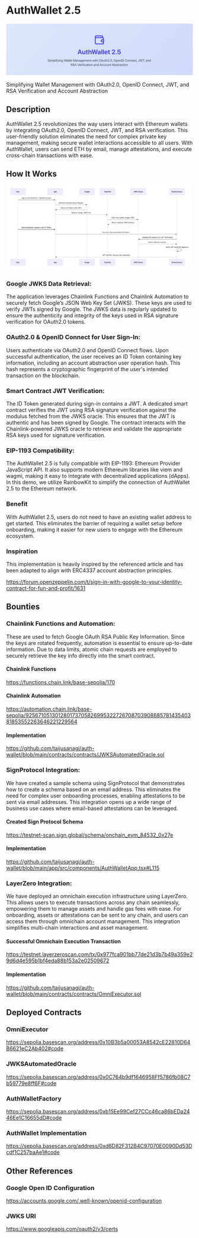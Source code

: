 # AuthWallet 2.5

![top](./app/public/top.png)

Simplifying Wallet Management with OAuth2.0, OpenID Connect, JWT, and RSA Verification and Account Abstraction

## Description

AuthWallet 2.5 revolutionizes the way users interact with Ethereum wallets by integrating OAuth2.0, OpenID Connect, JWT, and RSA verification. This user-friendly solution eliminates the need for complex private key management, making secure wallet interactions accessible to all users. With AuthWallet, users can send ETH by email, manage attestations, and execute cross-chain transactions with ease.

## How It Works

![how-it-works](./app/public/how-it-works.png)

### Google JWKS Data Retrieval:

The application leverages Chainlink Functions and Chainlink Automation to securely fetch Google’s JSON Web Key Set (JWKS). These keys are used to verify JWTs signed by Google. The JWKS data is regularly updated to ensure the authenticity and integrity of the keys used in RSA signature verification for OAuth2.0 tokens.

### OAuth2.0 & OpenID Connect for User Sign-In:

Users authenticate via OAuth2.0 and OpenID Connect flows. Upon successful authentication, the user receives an ID Token containing key information, including an account abstraction user operation hash. This hash represents a cryptographic fingerprint of the user's intended transaction on the blockchain.

### Smart Contract JWT Verification:

The ID Token generated during sign-in contains a JWT. A dedicated smart contract verifies the JWT using RSA signature verification against the modulus fetched from the JWKS oracle. This ensures that the JWT is authentic and has been signed by Google. The contract interacts with the Chainlink-powered JWKS oracle to retrieve and validate the appropriate RSA keys used for signature verification.

### EIP-1193 Compatibility:

The AuthWallet 2.5 is fully compatible with EIP-1193: Ethereum Provider JavaScript API. It also supports modern Ethereum libraries like viem and wagmi, making it easy to integrate with decentralized applications (dApps). In this demo, we utilize RainbowKit to simplify the connection of AuthWallet 2.5 to the Ethereum network.

### Benefit

With AuthWallet 2.5, users do not need to have an existing wallet address to get started. This eliminates the barrier of requiring a wallet setup before onboarding, making it easier for new users to engage with the Ethereum ecosystem.

### Inspiration

This implementation is heavily inspired by the referenced article and has been adapted to align with ERC4337 account abstraction principles.

https://forum.openzeppelin.com/t/sign-in-with-google-to-your-identity-contract-for-fun-and-profit/1631

## Bounties

### Chainlink Functions and Automation:

These are used to fetch Google OAuth RSA Public Key Information. Since the keys are rotated frequently, automation is essential to ensure up-to-date information. Due to data limits, atomic chain requests are employed to securely retrieve the key info directly into the smart contract.

#### Chainlink Functions

https://functions.chain.link/base-sepolia/170

#### Chainlink Automation

https://automation.chain.link/base-sepolia/92567105130128017370582699532272670870390868578143540381853552263646221229564

#### Implementation

https://github.com/taijusanagi/auth-wallet/blob/main/contracts/contracts/JWKSAutomatedOracle.sol

### SignProtocol Integration:

We have created a sample schema using SignProtocol that demonstrates how to create a schema based on an email address. This eliminates the need for complex user onboarding processes, enabling attestations to be sent via email addresses. This integration opens up a wide range of business use cases where email-based attestations can be leveraged.

#### Created Sign Protocol Schema

https://testnet-scan.sign.global/schema/onchain_evm_84532_0x27e

#### Implementation

https://github.com/taijusanagi/auth-wallet/blob/main/app/src/components/AuthWalletApp.tsx#L115

### LayerZero Integration:

We have deployed an omnichain execution infrastructure using LayerZero. This allows users to execute transactions across any chain seamlessly, empowering them to manage assets and handle gas fees with ease. For onboarding, assets or attestations can be sent to any chain, and users can access them through omnichain account management. This integration simplifies multi-chain interactions and asset management.

#### Successful Omnichain Execution Transaction

https://testnet.layerzeroscan.com/tx/0x977fca901bb77de21d3b7b49a359e29d6d4e595b1bf4eda88b153a2e02509672

#### Implementation

https://github.com/taijusanagi/auth-wallet/blob/main/contracts/contracts/OmniExecutor.sol

## Deployed Contracts

### OmniExecutor

https://sepolia.basescan.org/address/0x10B3b5a00053A8542cE22810D64B6621eC2Ab402#code

### JWKSAutomatedOracle

https://sepolia.basescan.org/address/0x0C764b9df1646958Ff5786fb08C7b59779e8ff6F#code

### AuthWalletFactory

https://sepolia.basescan.org/address/0xb15Ee99Cef27CCc46ca86bEDa2446Ee1C16655dD#code

### AuthWallet Implementation

https://sepolia.basescan.org/address/0xd6D82F312B4C97070E0090Dd53Dcdf1C257baAe1#code

## Other References

### Google Open ID Configuration

https://accounts.google.com/.well-known/openid-configuration

### JWKS URI

https://www.googleapis.com/oauth2/v3/certs
